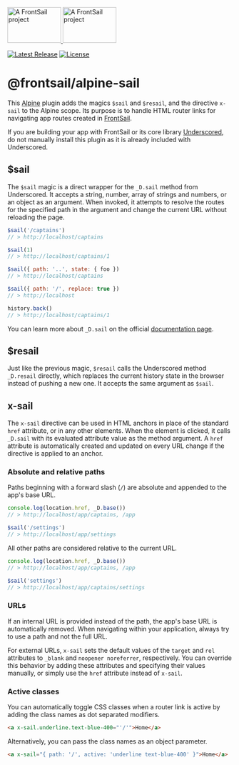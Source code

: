 <p>
  <a href="https://www.frontsail.com/#gh-light-mode-only" target="_blank">
    <img src="https://brand.frontsail.com/logo-github-dark.svg" alt="A FrontSail project" width="120" height="80">
  </a>
  <a href="https://www.frontsail.com/#gh-dark-mode-only" target="_blank">
    <img src="https://brand.frontsail.com/logo-github-light.svg" alt="A FrontSail project" width="120" height="80">
  </a>
</p>

<p>
  <a href="https://github.com/frontsail/x-sail/releases"><img src="https://img.shields.io/github/v/release/frontsail/x-sail?display_name=tag&style=flat-square" alt="Latest Release"></a>
  <a href="https://github.com/frontsail/x-sail/blob/main/LICENSE"><img src="https://img.shields.io/github/license/frontsail/x-sail.svg?style=flat-square" alt="License"></a>
</p>

# @frontsail/alpine-sail

This [Alpine](https://github.com/alpinejs/alpine) plugin adds the magics `$sail` and `$resail`, and the directive `x-sail` to the Alpine scope. Its purpose is to handle HTML router links for navigating app routes created in [FrontSail](https://www.frontsail.com).

If you are building your app with FrontSail or its core library [Underscored](https://github.com/frontsail/underscored), do not manually install this plugin as it is already included with Underscored.

## $sail

The `$sail` magic is a direct wrapper for the `_D.sail` method from Underscored. It accepts a string, number, array of strings and numbers, or an object as an argument. When invoked, it attempts to resolve the routes for the specified path in the argument and change the current URL without reloading the page.

```js
$sail('/captains')
// > http://localhost/captains

$sail(1)
// > http://localhost/captains/1

$sail({ path: '..', state: { foo })
// > http://localhost/captains

$sail({ path: '/', replace: true })
// > http://localhost

history.back()
// > http://localhost/captains/1
```

You can learn more about `_D.sail` on the official [documentation page](https://www.frontsail.com/docs/routing#sail).

## $resail

Just like the previous magic, `$resail` calls the Underscored method `_D.resail` directly, which replaces the current history state in the browser instead of pushing a new one. It accepts the same argument as `$sail`.

## x-sail

The `x-sail` directive can be used in HTML anchors in place of the standard `href` attribute, or in any other elements. When the element is clicked, it calls `_D.sail` with its evaluated attribute value as the method argument. A `href` attribute is automatically created and updated on every URL change if the directive is applied to an anchor.

### Absolute and relative paths

Paths beginning with a forward slash (`/`) are absolute and appended to the app's base URL.

```js
console.log(location.href, _D.base())
// > http://localhost/app/captains, /app

$sail('/settings')
// > http://localhost/app/settings
```

All other paths are considered relative to the current URL.

```js
console.log(location.href, _D.base())
// > http://localhost/app/captains, /app

$sail('settings')
// > http://localhost/app/captains/settings
```

### URLs

If an internal URL is provided instead of the path, the app's base URL is automatically removed. When navigating within your application, always try to use a path and not the full URL.

For external URLs, `x-sail` sets the default values of the `target` and `rel` attributes to `_blank` and `noopener noreferrer`, respectively. You can override this behavior by adding these attributes and specifying their values manually, or simply use the `href` attribute instead of `x-sail`.

### Active classes

You can automatically toggle CSS classes when a router link is active by adding the class names as dot separated modifiers.

```html
<a x-sail.underline.text-blue-400="'/'">Home</a>
```

Alternatively, you can pass the class names as an object parameter.

```html
<a x-sail="{ path: '/', active: 'underline text-blue-400' }">Home</a>
